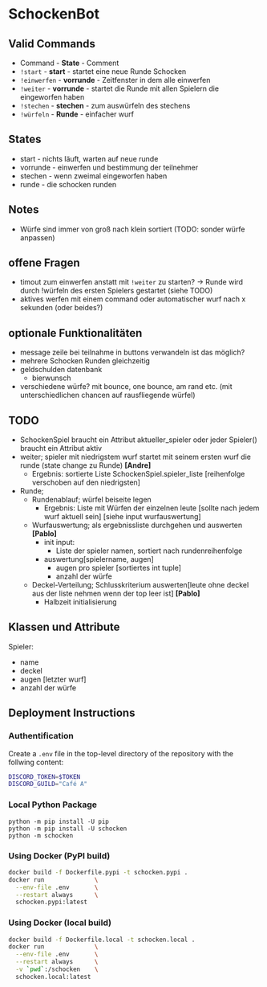 # SchockenBot

## Valid Commands

- Command - **State** - Comment
- `!start` - **start** - startet eine neue Runde Schocken
- `!einwerfen` - **vorrunde** - Zeitfenster in dem alle einwerfen
- `!weiter` - **vorrunde** - startet die Runde mit allen Spielern die eingeworfen haben
- `!stechen` - **stechen** - zum auswürfeln des stechens
- `!würfeln` - **Runde** - einfacher wurf

## States

- start - nichts läuft, warten auf neue runde
- vorrunde - einwerfen und bestimmung der teilnehmer
- stechen - wenn zweimal eingeworfen haben
- runde - die schocken runden

## Notes

- Würfe sind immer von groß nach klein sortiert (TODO: sonder würfe anpassen)

## offene Fragen

- timout zum einwerfen anstatt mit `!weiter` zu starten?
    -> Runde wird durch !würfeln des ersten Spielers gestartet (siehe TODO)
- aktives werfen mit einem command oder automatischer wurf nach x sekunden (oder beides?)


## optionale Funktionalitäten
- message zeile bei teilnahme in buttons verwandeln ist das möglich?
- mehrere Schocken Runden gleichzeitig
- geldschulden datenbank
  - bierwunsch
- verschiedene würfe? mit bounce, one bounce, am rand etc. (mit unterschiedlichen chancen auf rausfliegende würfel)

## TODO
- SchockenSpiel braucht ein Attribut aktueller_spieler oder jeder Spieler() braucht ein Attribut aktiv
- weiter; spieler mit niedrigstem wurf startet mit seinem ersten wurf die runde (state change zu Runde) **[Andre]**
  - Ergebnis: sortierte Liste SchockenSpiel.spieler_liste [reihenfolge verschoben auf den niedrigsten]
- Runde; 
  - Rundenablauf; würfel beiseite legen
    - Ergebnis: Liste mit Würfen der einzelnen leute [sollte nach jedem wurf aktuell sein] [siehe input wurfauswertung]
  - Wurfauswertung; als ergebnissliste durchgehen und auswerten **[Pablo]**
    - init input:
      - Liste der spieler namen, sortiert nach rundenreihenfolge
    - auswertung[spielername, augen]
      - augen pro spieler [sortiertes int tuple]
      - anzahl der würfe
  - Deckel-Verteilung; Schlusskriterium auswerten[leute ohne deckel aus der liste nehmen wenn der top leer ist] **[Pablo]**
    - Halbzeit initialisierung

## Klassen und Attribute

Spieler:
- name
- deckel
- augen [letzter wurf]
- anzahl der würfe

## Deployment Instructions

### Authentification

Create a `.env` file in the top-level directory of the repository with the follwing content:
```sh
DISCORD_TOKEN=$TOKEN
DISCORD_GUILD="Café A"
```

### Local Python Package

```
python -m pip install -U pip
python -m pip install -U schocken
python -m schocken
```


### Using Docker (PyPI build)

```sh
docker build -f Dockerfile.pypi -t schocken.pypi .
docker run              \
  --env-file .env       \
  --restart always      \
  schocken.pypi:latest
```

### Using Docker (local build)

```sh
docker build -f Dockerfile.local -t schocken.local .
docker run              \
  --env-file .env       \
  --restart always      \
  -v `pwd`:/schocken    \
  schocken.local:latest
```